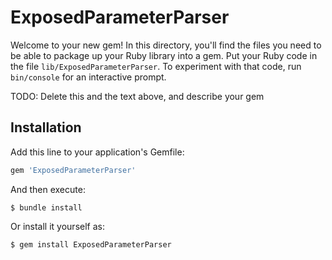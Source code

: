 # ExposedParameterParser

Welcome to your new gem! In this directory, you'll find the files you need to be able to package up your Ruby library into a gem. Put your Ruby code in the file `lib/ExposedParameterParser`. To experiment with that code, run `bin/console` for an interactive prompt.

TODO: Delete this and the text above, and describe your gem

## Installation

Add this line to your application's Gemfile:

```ruby
gem 'ExposedParameterParser'
```

And then execute:

    $ bundle install

Or install it yourself as:

    $ gem install ExposedParameterParser